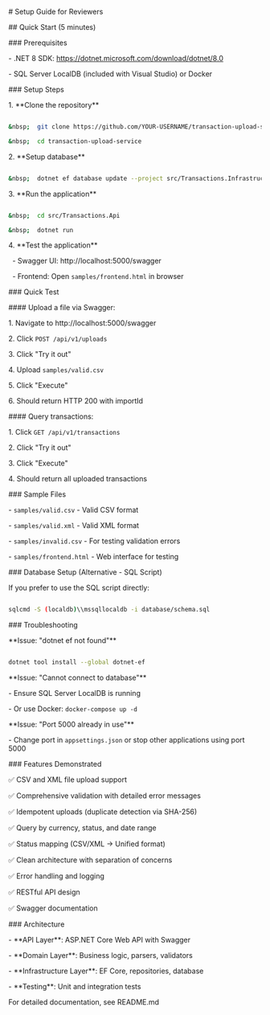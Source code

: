 \# Setup Guide for Reviewers



\## Quick Start (5 minutes)



\### Prerequisites

\- .NET 8 SDK: https://dotnet.microsoft.com/download/dotnet/8.0

\- SQL Server LocalDB (included with Visual Studio) or Docker



\### Setup Steps



1\. \*\*Clone the repository\*\*

```bash

&nbsp;  git clone https://github.com/YOUR-USERNAME/transaction-upload-service.git

&nbsp;  cd transaction-upload-service

```



2\. \*\*Setup database\*\*

```bash

&nbsp;  dotnet ef database update --project src/Transactions.Infrastructure --startup-project src/Transactions.Api

```



3\. \*\*Run the application\*\*

```bash

&nbsp;  cd src/Transactions.Api

&nbsp;  dotnet run

```



4\. \*\*Test the application\*\*

&nbsp;  - Swagger UI: http://localhost:5000/swagger

&nbsp;  - Frontend: Open `samples/frontend.html` in browser



\### Quick Test



\#### Upload a file via Swagger:

1\. Navigate to http://localhost:5000/swagger

2\. Click `POST /api/v1/uploads`

3\. Click "Try it out"

4\. Upload `samples/valid.csv`

5\. Click "Execute"

6\. Should return HTTP 200 with importId



\#### Query transactions:

1\. Click `GET /api/v1/transactions`

2\. Click "Try it out"

3\. Click "Execute"

4\. Should return all uploaded transactions



\### Sample Files

\- `samples/valid.csv` - Valid CSV format

\- `samples/valid.xml` - Valid XML format

\- `samples/invalid.csv` - For testing validation errors

\- `samples/frontend.html` - Web interface for testing



\### Database Setup (Alternative - SQL Script)

If you prefer to use the SQL script directly:

```bash

sqlcmd -S (localdb)\\mssqllocaldb -i database/schema.sql

```



\### Troubleshooting



\*\*Issue: "dotnet ef not found"\*\*

```bash

dotnet tool install --global dotnet-ef

```



\*\*Issue: "Cannot connect to database"\*\*

\- Ensure SQL Server LocalDB is running

\- Or use Docker: `docker-compose up -d`



\*\*Issue: "Port 5000 already in use"\*\*

\- Change port in `appsettings.json` or stop other applications using port 5000



\### Features Demonstrated

✅ CSV and XML file upload support

✅ Comprehensive validation with detailed error messages

✅ Idempotent uploads (duplicate detection via SHA-256)

✅ Query by currency, status, and date range

✅ Status mapping (CSV/XML → Unified format)

✅ Clean architecture with separation of concerns

✅ Error handling and logging

✅ RESTful API design

✅ Swagger documentation



\### Architecture

\- \*\*API Layer\*\*: ASP.NET Core Web API with Swagger

\- \*\*Domain Layer\*\*: Business logic, parsers, validators

\- \*\*Infrastructure Layer\*\*: EF Core, repositories, database

\- \*\*Testing\*\*: Unit and integration tests



For detailed documentation, see README.md

